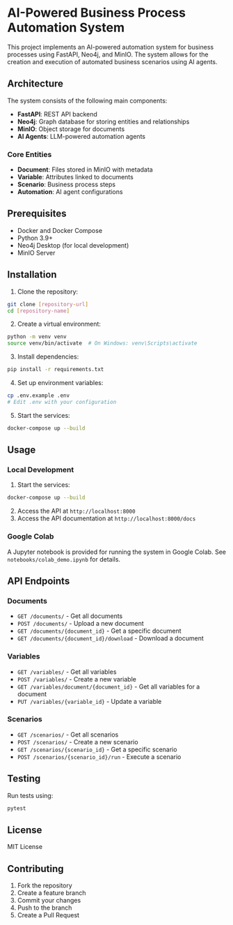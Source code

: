 # AI-Powered Business Process Automation System

This project implements an AI-powered automation system for business processes using FastAPI, Neo4j, and MinIO. The system allows for the creation and execution of automated business scenarios using AI agents.

## Architecture

The system consists of the following main components:

- **FastAPI**: REST API backend
- **Neo4j**: Graph database for storing entities and relationships
- **MinIO**: Object storage for documents
- **AI Agents**: LLM-powered automation agents

### Core Entities

- **Document**: Files stored in MinIO with metadata
- **Variable**: Attributes linked to documents
- **Scenario**: Business process steps
- **Automation**: AI agent configurations

## Prerequisites

- Docker and Docker Compose
- Python 3.9+
- Neo4j Desktop (for local development)
- MinIO Server

## Installation

1. Clone the repository:
```bash
git clone [repository-url]
cd [repository-name]
```

2. Create a virtual environment:
```bash
python -m venv venv
source venv/bin/activate  # On Windows: venv\Scripts\activate
```

3. Install dependencies:
```bash
pip install -r requirements.txt
```

4. Set up environment variables:
```bash
cp .env.example .env
# Edit .env with your configuration
```

5. Start the services:
```bash
docker-compose up --build
```

## Usage

### Local Development

1. Start the services:
```bash
docker-compose up --build
```

2. Access the API at `http://localhost:8000`
3. Access the API documentation at `http://localhost:8000/docs`

### Google Colab

A Jupyter notebook is provided for running the system in Google Colab. See `notebooks/colab_demo.ipynb` for details.

## API Endpoints

### Documents

- `GET /documents/` - Get all documents
- `POST /documents/` - Upload a new document
- `GET /documents/{document_id}` - Get a specific document
- `GET /documents/{document_id}/download` - Download a document

### Variables

- `GET /variables/` - Get all variables
- `POST /variables/` - Create a new variable
- `GET /variables/document/{document_id}` - Get all variables for a document
- `PUT /variables/{variable_id}` - Update a variable

### Scenarios

- `GET /scenarios/` - Get all scenarios
- `POST /scenarios/` - Create a new scenario
- `GET /scenarios/{scenario_id}` - Get a specific scenario
- `POST /scenarios/{scenario_id}/run` - Execute a scenario

## Testing

Run tests using:
```bash
pytest
```

## License

MIT License

## Contributing

1. Fork the repository
2. Create a feature branch
3. Commit your changes
4. Push to the branch
5. Create a Pull Request 